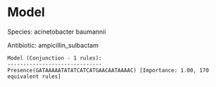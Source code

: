 
# Model

Species: acinetobacter baumannii

Antibiotic: ampicillin_sulbactam

```
Model (Conjunction - 1 rules):
------------------------------
Presence(GATAAAAATATATCATCATGAACAATAAAAC) [Importance: 1.00, 170 equivalent rules]

```

